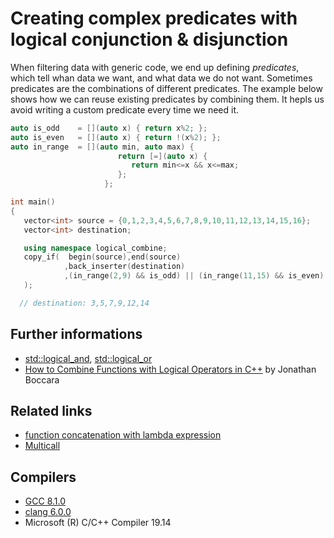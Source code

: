 # Creating complex predicates with logical conjunction &  disjunction
When filtering data with generic code, we end up defining _predicates_, which tell whan data we want, and what data we do not want. Sometimes predicates are the combinations of different predicates. 
The example below shows how we can reuse existing predicates by combining them. It hepls us avoid writing a custom predicate every time we need it.
```cpp
auto is_odd    = [](auto x) { return x%2; };
auto is_even   = [](auto x) { return !(x%2); };
auto in_range  = [](auto min, auto max) { 
                        return [=](auto x) {
                           return min<=x && x<=max; 
                        }; 
                     };

int main()
{
   vector<int> source = {0,1,2,3,4,5,6,7,8,9,10,11,12,13,14,15,16};
   vector<int> destination;

   using namespace logical_combine;
   copy_if(  begin(source),end(source)
            ,back_inserter(destination)
            ,(in_range(2,9) && is_odd) || (in_range(11,15) && is_even)
   );

  // destination: 3,5,7,9,12,14 
```
## Further informations
* [std::logical_and](https://en.cppreference.com/w/cpp/utility/functional/logical_and), [std::logical_or](https://en.cppreference.com/w/cpp/utility/functional/logical_or)
* [How to Combine Functions with Logical Operators in C++](https://www.fluentcpp.com/2020/01/31/how-to-combine-functions-with-logical-operators-in-c/) by Jonathan Boccara

## Related links
* [function concatenation with lambda expression](../lambda_concat/README.md#function-concatenation-with-lambda-expression)
* [Multicall](../lambda_multicall#callling-multiple-functions-with-the-same-input)

## Compilers
* [GCC 8.1.0](https://wandbox.org/)
* [clang 6.0.0](https://wandbox.org/)
* Microsoft (R) C/C++ Compiler 19.14 
